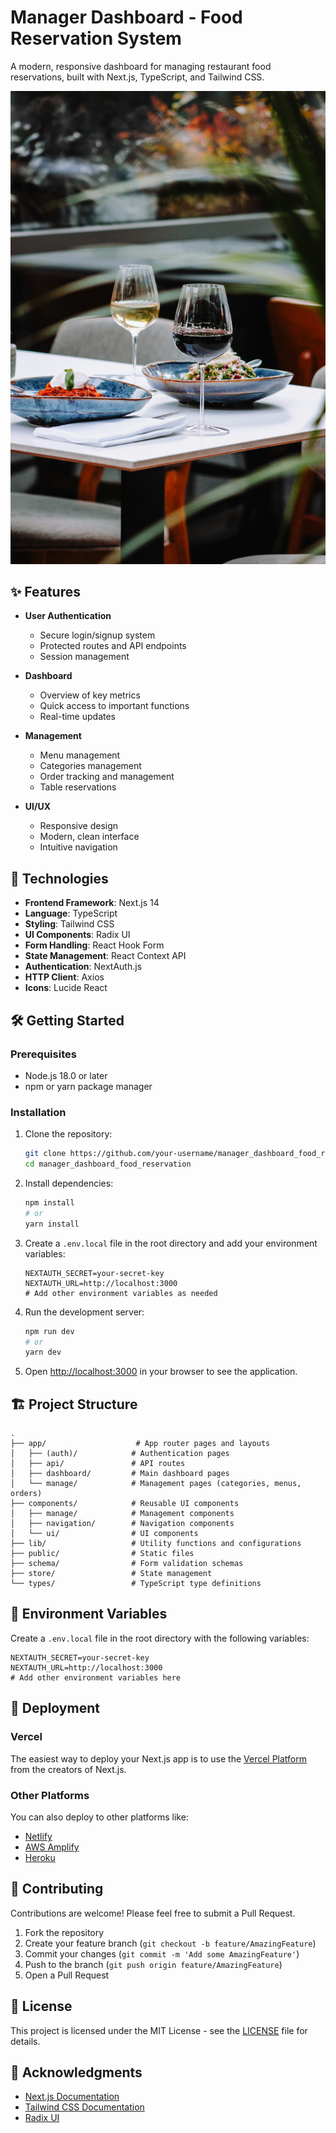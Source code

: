 # Manager Dashboard - Food Reservation System

A modern, responsive dashboard for managing restaurant food reservations, built with Next.js, TypeScript, and Tailwind CSS.

![Dashboard Preview](./public/restaurant-image.jpg)

## ✨ Features

- **User Authentication**
  - Secure login/signup system
  - Protected routes and API endpoints
  - Session management

- **Dashboard**
  - Overview of key metrics
  - Quick access to important functions
  - Real-time updates

- **Management**
  - Menu management
  - Categories management
  - Order tracking and management
  - Table reservations

- **UI/UX**
  - Responsive design
  - Modern, clean interface
  - Intuitive navigation

## 🚀 Technologies

- **Frontend Framework**: Next.js 14
- **Language**: TypeScript
- **Styling**: Tailwind CSS
- **UI Components**: Radix UI
- **Form Handling**: React Hook Form
- **State Management**: React Context API
- **Authentication**: NextAuth.js
- **HTTP Client**: Axios
- **Icons**: Lucide React

## 🛠️ Getting Started

### Prerequisites

- Node.js 18.0 or later
- npm or yarn package manager

### Installation

1. Clone the repository:
   ```bash
   git clone https://github.com/your-username/manager_dashboard_food_reservation.git
   cd manager_dashboard_food_reservation
   ```

2. Install dependencies:
   ```bash
   npm install
   # or
   yarn install
   ```

3. Create a `.env.local` file in the root directory and add your environment variables:
   ```env
   NEXTAUTH_SECRET=your-secret-key
   NEXTAUTH_URL=http://localhost:3000
   # Add other environment variables as needed
   ```

4. Run the development server:
   ```bash
   npm run dev
   # or
   yarn dev
   ```

5. Open [http://localhost:3000](http://localhost:3000) in your browser to see the application.

## 🏗️ Project Structure

```
.
├── app/                    # App router pages and layouts
│   ├── (auth)/            # Authentication pages
│   ├── api/               # API routes
│   ├── dashboard/         # Main dashboard pages
│   └── manage/            # Management pages (categories, menus, orders)
├── components/            # Reusable UI components
│   ├── manage/            # Management components
│   ├── navigation/        # Navigation components
│   └── ui/                # UI components
├── lib/                   # Utility functions and configurations
├── public/                # Static files
├── schema/                # Form validation schemas
├── store/                 # State management
└── types/                 # TypeScript type definitions
```

## 📝 Environment Variables

Create a `.env.local` file in the root directory with the following variables:

```env
NEXTAUTH_SECRET=your-secret-key
NEXTAUTH_URL=http://localhost:3000
# Add other environment variables here
```

## 🚀 Deployment

### Vercel

The easiest way to deploy your Next.js app is to use the [Vercel Platform](https://vercel.com/new?utm_medium=default-template&filter=next.js&utm_source=create-next-app&utm_campaign=create-next-app-readme) from the creators of Next.js.

### Other Platforms

You can also deploy to other platforms like:
- [Netlify](https://www.netlify.com/)
- [AWS Amplify](https://aws.amazon.com/amplify/)
- [Heroku](https://www.heroku.com/)

## 🤝 Contributing

Contributions are welcome! Please feel free to submit a Pull Request.

1. Fork the repository
2. Create your feature branch (`git checkout -b feature/AmazingFeature`)
3. Commit your changes (`git commit -m 'Add some AmazingFeature'`)
4. Push to the branch (`git push origin feature/AmazingFeature`)
5. Open a Pull Request

## 📄 License

This project is licensed under the MIT License - see the [LICENSE](LICENSE) file for details.

## 🙏 Acknowledgments

- [Next.js Documentation](https://nextjs.org/docs)
- [Tailwind CSS Documentation](https://tailwindcss.com/docs)
- [Radix UI](https://www.radix-ui.com/)
